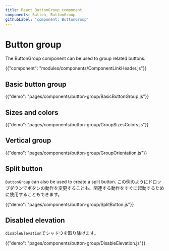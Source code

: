 ```yaml
---
title: React ButtonGroup component
components: Button, ButtonGroup
githubLabel: 'component: ButtonGroup'
---
```


# Button group

<p class="description">The ButtonGroup component can be used to group related buttons.</p>

{{"component": "modules/components/ComponentLinkHeader.js"}}

## Basic button group

{{"demo": "pages/components/button-group/BasicButtonGroup.js"}}

## Sizes and colors

{{"demo": "pages/components/button-group/GroupSizesColors.js"}}

## Vertical group

{{"demo": "pages/components/button-group/GroupOrientation.js"}}

## Split button

`ButtonGroup` can also be used to create a split button. この例のようにドロップダウンでボタンの動作を変更することも、関連する動作をすぐに起動するために使用することもできます。

{{"demo": "pages/components/button-group/SplitButton.js"}}

## Disabled elevation

`disableElevation`でシャドウを取り除けます。

{{"demo": "pages/components/button-group/DisableElevation.js"}}
